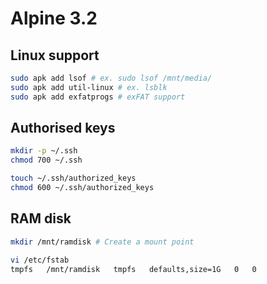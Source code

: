 # Alpine 3.2

## Linux support

```sh
sudo apk add lsof # ex. sudo lsof /mnt/media/
sudo apk add util-linux # ex. lsblk
sudo apk add exfatprogs # exFAT support
```

## Authorised keys

```sh
mkdir -p ~/.ssh
chmod 700 ~/.ssh

touch ~/.ssh/authorized_keys
chmod 600 ~/.ssh/authorized_keys
```

## RAM disk

```sh
mkdir /mnt/ramdisk # Create a mount point

vi /etc/fstab
tmpfs   /mnt/ramdisk   tmpfs   defaults,size=1G   0   0
```
